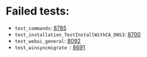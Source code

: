 # Failed tests:
- `test_commands`: [8785](https://pagure.io/freeipa/issue/8785)
- `test_installation_TestInstallWithCA_DNS3`: [8700](https://pagure.io/freeipa/issue/8700)
- `test_webui_general`: [8092](https://pagure.io/freeipa/issue/8092)
- `test_winsyncmigrate `: [8691](https://pagure.io/freeipa/issue/8691)
